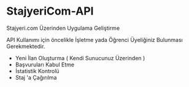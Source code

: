 StajyeriCom-API
===============

Stajyeri.com Üzerinden Uygulama Geliştirme

API Kullanımı için öncelikle İşletme yada Öğrenci Üyeliğiniz Bulunması Gerekmektedir.

+ Yeni İlan Oluşturma ( Kendi Sunucunuz Üzerinden )
+ Başvuruları Kabul Etme
+ İstatistik Kontrolü
+ Staj 'a Çağırılma

